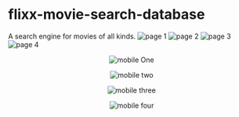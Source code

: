 # flixx-movie-search-database
A search engine for movies of all kinds. 
![page 1](https://user-images.githubusercontent.com/80214475/230683728-1f98da65-6bc6-4c79-8066-b5ebd525d73d.png)
![page 2](https://user-images.githubusercontent.com/80214475/230683743-926e9dd1-a1d5-489d-a0ea-dfb0e57b8c2b.png)
![page 3](https://user-images.githubusercontent.com/80214475/230683749-ad0e01fc-57ca-4d4d-9817-c869e0b21dcc.png)
![page 4](https://user-images.githubusercontent.com/80214475/230683754-0aaed2ca-aad8-4013-ae65-94395d46542a.png)
<p align="center">
<img src="https://user-images.githubusercontent.com/80214475/230722050-e622b824-f8a4-48b6-9055-2cc958fe8b26.png" alt="mobile One"/>
</p>
<p align="center">
<img src="https://user-images.githubusercontent.com/80214475/230722055-403a1212-dd4d-4c58-a80b-59c027d9c0f7.png" alt="mobile two"/>
</p>
<p align="center">
<img src="https://user-images.githubusercontent.com/80214475/230722057-fd4f485d-3c64-4ade-89af-6215674357ad.png" alt="mobile three"/>
</p>
<p align="center">
<img src="https://user-images.githubusercontent.com/80214475/230722059-47bc76fb-4a57-4845-9a82-aee9e4896a80.png" alt="mobile four"/>
</p>



